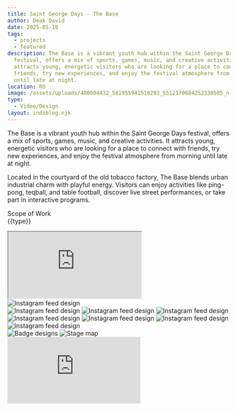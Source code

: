 ```yaml
---
title: Saint George Days - The Base
author: Deak David
date: 2025-05-10
tags:
  - projects
  - featured
description: The Base is a vibrant youth hub within the Saint George Days
  festival, offers a mix of sports, games, music, and creative activities. It
  attracts young, energetic visitors who are looking for a place to connect with
  friends, try new experiences, and enjoy the festival atmosphere from morning
  until late at night.
location: RO
image: /assets/uploads/480604432_581955941510293_5512170684252330505_n-1-.png
type:
  - Video/Design
layout: indiblog.njk
---
```


The Base is a vibrant youth hub within the Saint George Days festival, offers a mix of sports, games, music, and creative activities. It attracts young, energetic visitors who are looking for a place to connect with friends, try new experiences, and enjoy the festival atmosphere from morning until late at night.

Located in the courtyard of the old tobacco factory, The Base blends urban industrial charm with playful energy. Visitors can enjoy activities like ping-pong, teqball, and table football, discover live street performances, or take part in interactive programs.

Scope of Work  
{{type}}

<div class="grid grid-cols-1 gap-6">
  <div class="bg-black py-2.5">
    <div class="relative aspect-[9/16] h-[80vh] max-w-[calc(80vh*9/16)] mx-auto">
      <iframe
        src="https://www.youtube.com/embed/Dm_8l2YGV3w?enablejsapi=1&mute=0&playsinline=1&controls=1&rel=0"
        class="w-full h-full border-0 rounded-xl"
        title="YouTube Shorts video player"
        allow="accelerometer; clipboard-write; encrypted-media; gyroscope; picture-in-picture; web-share"
        allowfullscreen
        loading="lazy"
      ></iframe>
    </div>
  </div>

</div>

<img src="/assets/uploads/base/Iphone_Instagram_Mockup.jpg" class="rounded-xl" alt="Instagram feed design">

<div>
<div class="grid md:grid-cols-3 grid-cols-1 gap-6 m-auto">
<img src="/assets/uploads/base/base_cover_2025_PROGRAM_post.jpg" class="rounded-xl" alt="Instagram feed design" decoding="async" loading="lazy">
<img src="/assets/uploads/base/base_2025_spotlight_k4cso.jpg" class="rounded-xl" alt="Instagram feed design" decoding="async" loading="lazy">
<img src="/assets/uploads/base/Base_nappali2_2.2.jpg" class="rounded-xl" alt="Instagram feed design" decoding="async" loading="lazy">
</div>
</div>
<div>
<div class="not-prose grid md:grid-cols-2 grid-cols-1 gap-8">
<img src="/assets/uploads/base/Base nappali2_day1.jpg" class="rounded-xl" alt="Instagram feed design" decoding="async" loading="lazy">
<img src="/assets/uploads/base/Base nappali2_day2.jpg" class="rounded-xl" alt="Instagram feed design" decoding="async" loading="lazy">
<img src="/assets/uploads/base/Base nappali2_day3-32.jpg" class="rounded-xl" alt="Instagram feed design" decoding="async" loading="lazy">
<img src="/assets/uploads/base/Base nappali2_day3-34.jpg" class="rounded-xl" alt="Instagram feed design" decoding="async" loading="lazy">
</div>
</div>


<img src="/assets/uploads/base/Realistic_Badge_Cards_Mockup.jpg" class="rounded-xl" alt="Badge designs" decoding="async" loading="lazy">

<img src="/assets/uploads/base/Stage_map-10.jpg" class="rounded-xl" alt="Stage map" decoding="async" loading="lazy">

<div class="relative w-full aspect-video rounded-xl overflow-hidden">
  <iframe
    class="absolute inset-0 w-full h-full"
    src="https://www.youtube.com/embed/QKt6c2HnhoQ?enablejsapi=1&mute=1&playsinline=1&controls=1&rel=0"
    title="YouTube video"
    frameborder="0"
    allow="autoplay; accelerometer; clipboard-write; encrypted-media; gyroscope; picture-in-picture; web-share"
    allowfullscreen
    loading="lazy"
    id="yt-QKt6c2HnhoQ">
  </iframe>
</div>
